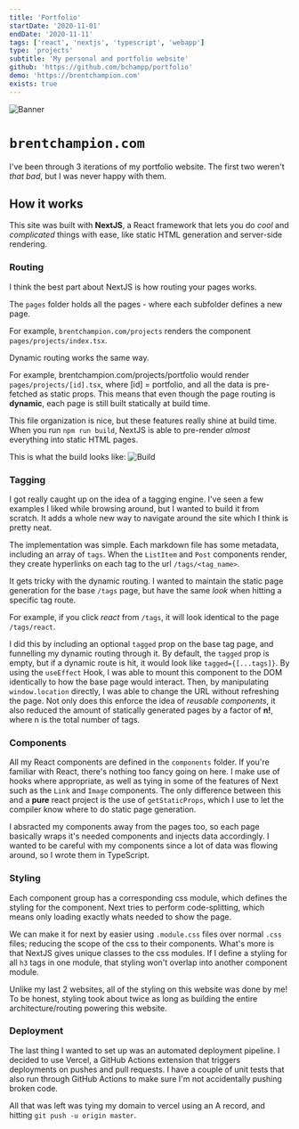 ```yaml
---
title: 'Portfolio'
startDate: '2020-11-01'
endDate: '2020-11-11'
tags: ['react', 'nextjs', 'typescript', 'webapp']
type: 'projects'
subtitle: 'My personal and portfolio website'
github: 'https://github.com/bchampp/portfolio'
demo: 'https://brentchampion.com'
exists: true
---
```


![Banner](/projects/portfolio/banner.png)
# `brentchampion.com`
I've been through 3 iterations of my portfolio website. The first two weren't *that bad*, but I was never happy with them.

<!-- My first try was a static HTML page; I bootstrapped an html template I liked, filled it up with some content and threw it in an S3 bucket. Attempt #2 was again, a template I bootstrapped, this time using React. I made it during the couple weeks I had off before starting my internship with [Acoutera](/work/acoutera) to practice React. 

They lacked authenticity. I don't want my portfolio website to be an electronic copy of my resume, or a 'fill in the blank' portfolio template. I want it to be a place to experiment, talk about things I'm interested in and document my projects. -->

## How it works
This site was built with <b>NextJS</b>, a React framework that lets you do <i>cool</i> and <i>complicated</i> things with ease, like static HTML generation and server-side rendering. 

### Routing
I think the best part about NextJS is how routing your pages works.  

The `pages` folder holds all the pages - where each subfolder defines a new page. 

For example, `brentchampion.com/projects` renders the component `pages/projects/index.tsx`.

Dynamic routing works the same way. 

For example, <a>brentchampion.com/projects/portfolio</a> would render `pages/projects/[id].tsx`, where [id] = portfolio, and all the data is pre-fetched as static props. This means that even though the page routing is <b>dynamic</b>, each page is still built statically at build time.

This file organization is nice, but these features really shine at build time. When you run `npm run build`, NextJS is able to pre-render *almost* everything into static HTML pages. 

This is what the build looks like: 
![Build](/projects/portfolio/build.png)


### Tagging
I got really caught up on the idea of a tagging engine. I've seen a few examples I liked while browsing around, but I wanted to build it from scratch. It adds a whole new way to navigate around the site which I think is pretty neat. 

The implementation was simple. Each markdown file has some metadata, including an array of `tags`. When the `ListItem` and `Post` components render, they create hyperlinks on each tag to the url `/tags/<tag_name>`. 

It gets tricky with the dynamic routing. I wanted to maintain the static page generation for the base `/tags` page, but have the same *look* when hitting a specific tag route.

For example, if you click *react* from `/tags`, it will look identical to the page `/tags/react`. 

I did this by including an optional `tagged` prop on the base tag page, and funnelling my dynamic routing through it. By default, the `tagged` prop is empty, but if a dynamic route is hit, it would look like `tagged={[...tags]}`. By using the `useEffect` Hook, I was able to mount this component to the DOM identically to how the base page would interact. Then, by manipulating `window.location` directly, I was able to change the URL without refreshing the page. Not only does this enforce the idea of <i>reusable components</i>, it also reduced the amount of statically generated pages by a factor of **n!**, where n is the total number of tags. 


### Components
All my React components are defined in the `components` folder. If you're familiar with React, there's nothing too fancy going on here. I make use of hooks where appropriate, as well as tying in some of the features of Next such as the `Link` and `Image` components. The only difference between this and a **pure** react project is the use of `getStaticProps`, which I use to let the compiler know where to do static page generation. 

I absracted my components away from the pages too, so each page basically wraps it's needed components and injects data accordingly. I wanted to be careful with my components since a lot of data was flowing around, so I wrote them in TypeScript. 

### Styling
Each component group has a corresponding css module, which defines the styling for the component. Next tries to perform code-splitting, which means only loading exactly whats needed to show the page. 

We can make it for next by easier using `.module.css` files over normal `.css` files; reducing the scope of the css to their components. What's more is that NextJS gives unique classes to the css modules. If I define a styling for all `h3` tags in one module, that styling won't overlap into another component module.

Unlike my last 2 websites, all of the styling on this website was done by me! To be honest, styling took about twice as long as building the entire architecture/routing powering this website. 


### Deployment
The last thing I wanted to set up was an automated deployment pipeline. I decided to use Vercel, a GitHub Actions extension that triggers deployments on pushes and pull requests. I have a couple of unit tests that also run through GitHub Actions to make sure I'm not accidentally pushing broken code. 

All that was left was tying my domain to vercel using an A record, and hitting `git push -u origin master`. 